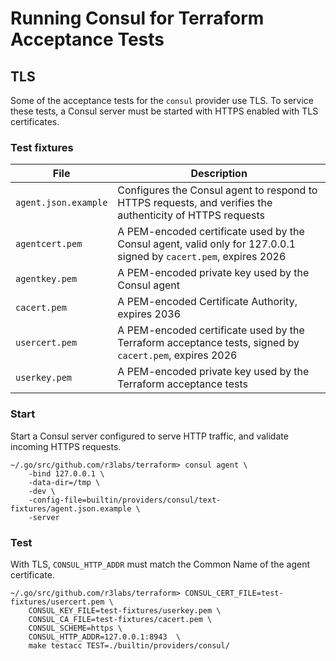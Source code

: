 # Running Consul for Terraform Acceptance Tests

## TLS

Some of the acceptance tests for the `consul` provider use
TLS. To service these tests, a Consul server must be started
with HTTPS enabled with TLS certificates.

### Test fixtures

File | Description
--- | ---
`agent.json.example` | Configures the Consul agent to respond to HTTPS requests, and verifies the authenticity of HTTPS requests
`agentcert.pem` | A PEM-encoded certificate used by the Consul agent, valid only for 127.0.0.1 signed by `cacert.pem`, expires 2026
`agentkey.pem` | A PEM-encoded private key used by the Consul agent
`cacert.pem` | A PEM-encoded Certificate Authority, expires 2036
`usercert.pem` | A PEM-encoded certificate used by the Terraform acceptance tests, signed by `cacert.pem`, expires 2026
`userkey.pem` | A PEM-encoded private key used by the Terraform acceptance tests

### Start

Start a Consul server configured to serve HTTP traffic, and validate incoming
HTTPS requests.

    ~/.go/src/github.com/r3labs/terraform> consul agent \
        -bind 127.0.0.1 \
        -data-dir=/tmp \
        -dev \
        -config-file=builtin/providers/consul/text-fixtures/agent.json.example \
        -server

### Test

With TLS, `CONSUL_HTTP_ADDR` must match the Common Name of the agent certificate.

    ~/.go/src/github.com/r3labs/terraform> CONSUL_CERT_FILE=test-fixtures/usercert.pem \
        CONSUL_KEY_FILE=test-fixtures/userkey.pem \
        CONSUL_CA_FILE=test-fixtures/cacert.pem \
        CONSUL_SCHEME=https \
        CONSUL_HTTP_ADDR=127.0.0.1:8943  \
        make testacc TEST=./builtin/providers/consul/
